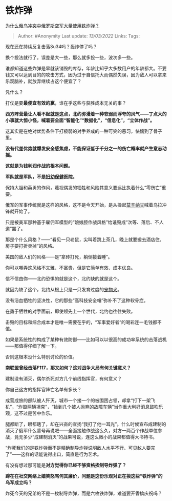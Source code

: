 # 铁炸弹
[为什么俄乌冲突中俄罗斯空军大量使用铁炸弹？](https://www.zhihu.com/question/520493969/answer/2385266217)

> Author: #Anonymity
> Last update: *13/03/2022*
> Links:
> Tags:

现在还在持续反复击落Su34吗？轰炸停了吗？

换个投法就行了。误差是大一些，那么就多投一些，波次多一些。

谁都知道这些炸弹是早就该销毁的库存，年龄比知乎大多数用户的年龄都大。不要钱又可以达到目的的攻击方式，因为过于自信托大而偶然失误，因为敌人可以拿来乐观脑补，就放弃继续占这个便宜了？

凭什么？

打仗是要**最便宜有效的赢**，谁在乎这些与获胜成本无关的事？

**西方阵营最让人看不起就是这点，北约弥漫着一种软弱而浮夸的风气——丁点大的小事就大惊小怪，喊着要全面“智能化”“数据化”，“信息化”，“立体作战”。**

这其实是在绝对优势条件下打极弱的对手养成的一种可笑的恶习，怯懦到了骨子里。

**没有代差优势就爆发安全感焦虑，不能保证低于千分之一的伤亡概率就产生意志动摇。**

**这就是为钱利润作战的根本问题。**

**军队就是军队，不是[妇幼保健](https://www.zhihu.com/search?q=%E5%A6%87%E5%B9%BC%E4%BF%9D%E5%81%A5&search_source=Entity&hybrid_search_source=Entity&hybrid_search_extra=%7B%22sourceType%22%3A%22answer%22%2C%22sourceId%22%3A2385266217%7D)医院。**

保持大胆和英勇的作风，蔑视偶发的牺牲和风险其意义要远比执着什么“零伤亡”重要。

俄军的军事传统就是这样的风格，这不是今天开始，是从操起[莫辛纳甘](https://www.zhihu.com/search?q=%E8%8E%AB%E8%BE%9B%E7%BA%B3%E7%94%98&search_source=Entity&hybrid_search_source=Entity&hybrid_search_extra=%7B%22sourceType%22%3A%22answer%22%2C%22sourceId%22%3A2385266217%7D)喊着乌拉冲锋就开始了。

只是被美军那种基于雇佣军模型的“娘娘腔作战风格”给诋毁成“次等、落后、不人道”罢了。

那是个什么风格？——“看见一只老鼠，尖叫着跳上茶几，晚上就要搬去酒店住，房子要打折卖掉”的风格。

美国的敌人们的风格——是“拿砖打死，躺倒接着睡”。

你可以嘲弄这风格不文雅、不富贵，但是它简单有效、成本优良。

信不信由你——北约恐惧的就是这个，北约缺的就是这个。

就因为缺了这个，北约从根上只是一只发育过度的[宠物犬](https://www.zhihu.com/search?q=%E5%AE%A0%E7%89%A9%E7%8A%AC&search_source=Entity&hybrid_search_source=Entity&hybrid_search_extra=%7B%22sourceType%22%3A%22answer%22%2C%22sourceId%22%3A2385266217%7D)。

没有浴血牺牲的坚决性，它的那些“高科技安全帽”弥补不了这种软骨症。

在勇于牺牲的对手面前，即使领先上一个世代，北约也往往失败。

击毁的目标和综合成本才是唯一需要在乎的，“军事爱好者”的喝彩连一毛钱都不值。

如果是系统性的构成了某种有效防御——比如可以以很高的成功率系统的击落战机——那值得仔细了解一下。

否则这根本没什么特别讨论的价值。

**南联盟曾经击落F117，那又如何？这对战争大局有何关键意义？**

建制没有消灭，偶尔杀死对方几个前线指挥官，有何意义？

你自己这方的指挥官阵亡名单有多长？

成营成旅的部队被人歼灭，城市一个接一个的被围困占领，却拿“打下一架飞机”，“炸毁两辆坦克”，“捡到几个被人抛弃的故障车辆”当作重大利好消息鼓吹乐观，这不过是苦中作乐。

腿都断了，眼都瞎了，却在兴奋的宣扬“我打了他一耳光”。什么时候宣布成建制的消灭了俄军什么番号再说吧——全面接触作战这么久，对方一两百个作战单位参战，竟无多少“成建制消灭”的战果可说，连这么微小的战果都值得大书特书。

“炸死我们的是铁炸弹而不是精确制导炸弹说明敌人水平不行、可见敌人要完了”——这样的话能说得出口，简直是行为艺术。

有没有想过那可能是**对方觉得你已经不够资格挨制导炸弹了？**

**蹲在在社交网络上嬉笑怒骂何其廉价，问题是这份乐观对正在挨这些“铁炸弹”的乌军成立吗？**

炸死今天的兄弟的不是一枚制导炸弹，而是六枚铁炸弹，难道要开香槟庆祝吗？

